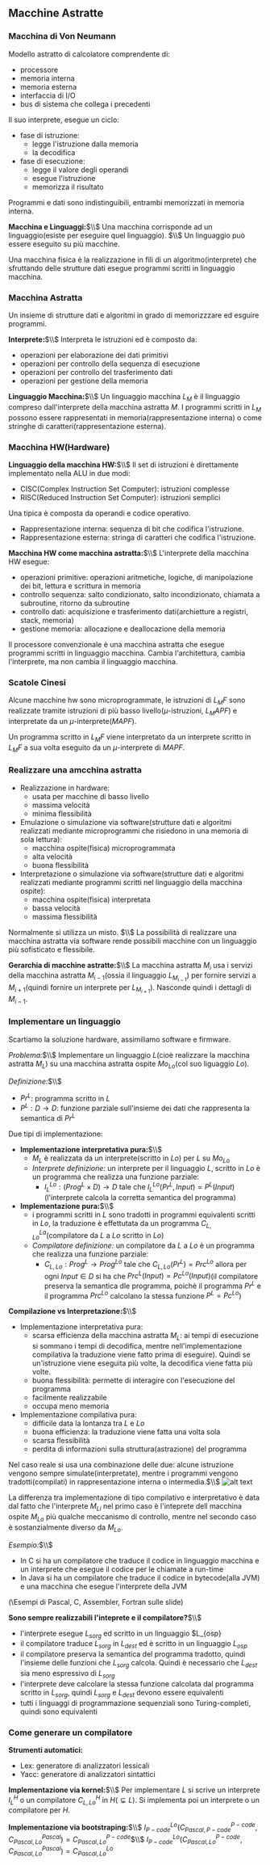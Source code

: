 ## Macchine Astratte
### Macchina di Von Neumann
Modello astratto di calcolatore comprendente di:
- processore
- memoria interna
- memoria esterna
- interfaccia di I/O
- bus di sistema che collega i precedenti

Il suo interprete, esegue un ciclo:
- fase di istruzione:
    - legge l'istruzione dalla memoria
    - la decodifica
- fase di esecuzione:
    - legge il valore degli operandi
    - esegue l'istruzione
    - memorizza il risultato

Programmi e dati sono indistinguibili, entrambi memorizzati in memoria interna.

**Macchina e Linguaggi:**$\\$
Una macchina corrisponde ad un linguaggio(esiste per eseguire quel linguaggio). $\\$
Un linguaggio può essere eseguito su più macchine.

Una macchina fisica è la realizzazione in fili di un algoritmo(interprete) che sfruttando delle strutture dati esegue programmi scritti in linguaggio macchina.

### Macchina Astratta
Un insieme di strutture dati e algoritmi in grado di memorizzzare ed esguire programmi.

**Interprete:**$\\$
Interpreta le istruzioni ed è composto da:
- operazioni per elaborazione dei dati primitivi
- operazioni per controllo della sequenza di esecuzione
- operazioni per controllo del trasferimento dati
- operazioni per gestione della memoria

**Linguaggio Macchina:**$\\$
Un linguaggio macchina $L_M$ è il linguaggio compreso dall'interprete della macchina astratta $M$.
I programmi scritti in $L_M$ possono essere rappresentati in memoria(rappresentazione interna) o come stringhe di caratteri(rappresentazione esterna).

### Macchina HW(Hardware)
**Linguaggio della macchina HW:**$\\$
Il set di istruzioni è direttamente implementato nella ALU in due modi:
- CISC(Complex Instruction Set Computer): istruzioni complesse
- RISC(Reduced Instruction Set Computer): istruzioni semplici

Una tipica è composta da operandi e codice operativo.
- Rappresentazione interna: sequenza di bit che codifica l'istruzione.
- Rappresentazione esterna: stringa di caratteri che codifica l'istruzione.

**Macchina HW come macchina astratta:**$\\$
L'interprete della macchina HW esegue:
- operazioni primitive: operazioni aritmetiche, logiche, di manipolazione dei bit, lettura e scrittura in memoria
- controllo sequenza: salto condizionato, salto incondizionato, chiamata a subroutine, ritorno da subroutine
- controllo dati: acquisizione e trasferimento dati(archietture a registri, stack, memoria)
- gestione memoria: allocazione e deallocazione della memoria

Il processore convenzionale è una macchina astratta che esegue programmi scritti in linguaggio macchina. Cambia l'architettura, cambia l'interprete, ma non cambia il linguaggio macchina.

### Scatole Cinesi
Alcune macchine hw sono microprogrammate, le istruzioni di $L_MF$ sono realizzate tramite istruzioni di più basso livello($\mu$-istruzioni, $L_MAPF$) e interpretate da un $\mu$-interprete($MAPF$).

Un programma scritto in $L_MF$ viene interpretato da un interprete scritto in $L_MF$ a sua volta eseguito da un $\mu$-interprete di $MAPF$.

### Realizzare una amcchina astratta
- Realizzazione in hardware: 
    - usata per macchine di basso livello
    - massima velocità
    - minima flessibilità
- Emulazione o simulazione via software(strutture dati e algoritmi realizzati mediante microprogrammi che risiedono in una memoria di sola lettura):
    - macchina ospite(fisica) microprogrammata
    - alta velocità
    - buona flessibilità
- Interpretazione o simulazione via software(strutture dati e algoritmi realizzati mediante programmi scritti nel linguaggio della macchina ospite):
    - macchina ospite(fisica) interpretata
    - bassa velocità
    - massima flessibilità

Normalmente si utilizza un misto. $\\$
La possibilità di realizzare una macchina astratta via software rende possibili macchine con un linguaggio più sofisticato e flessibile.

**Gerarchia di macchine astratte:**$\\$
La macchina astratta $M_i$ usa i servizi della macchina astratta $M_{i-1}$(ossia il linguaggio $L_{M_{i-1}}$) per fornire servizi a $M_{i+1}$(quindi fornire un interprete per $L_{M_{i+1}}$). Nasconde quindi i dettagli di $M_{i-1}$.

### Implementare un linguaggio
Scartiamo la soluzione hardware, assimiliamo software e firmware.

*Problema:*$\\$
Implementare un linguaggio $L$(cioè realizzare la macchina astratta $M_L$) su una macchina astratta ospite $Mo_{Lo}$(col suo liguaggio $Lo$).

*Definizione:*$\\$
- $Pr^L$: programma scritto in $L$
- $P^{L}: D \rightarrow D$: funzione parziale sull'insieme dei dati che rappresenta la semantica di $Pr^L$

Due tipi di implementazione:
- **Implementazione interpretativa pura:**$\\$
    - $M_L$ è realizzata da un interprete(scritto in $Lo$) per $L$ su $Mo_{Lo}$
    - *Interprete definizione:* un interprete per il linguaggio $L$, scritto in $Lo$ è un programma che realizza una funzione parziale:
        - $I^{Lo}_{L}: (Prog^L \times D) \rightarrow D$ tale che $I^{Lo}_{L}(Pr^L, Input) = P^{L}(Input)$ (l'interprete calcola la corretta semantica del programma)
- **Implementazione  pura:**$\\$
    - i programmi scritti in $L$ sono tradotti in programmi equivalenti scritti in $Lo$, la traduzione è effettutata da un programma $C^{La}_{L, Lo}$(compilatore da $L$ a $Lo$ scritto in $Lo$)
    - *Compilatore definizione:* un compilatore da $L$ a $Lo$ è un programma che realizza una funzione parziale:
        - $C_{L, Lo}: Prog^L \rightarrow Prog^{Lo}$ tale che $C_{L, Lo}(Pr^L) = Prc^{Lo}$ allora per ogni $Input \in D$ si ha che $Prc^{L}(Input) = Pc^{Lo}(Input)$(il compilatore preserva la semantica dle programma, poichè il programma $Pr^L$ e il programma $Prc^{Lo}$ calcolano la stessa funzione $P^{L} = Pc^{Lo}$)

**Compilazione vs Interpretazione:**$\\$
- Implementazione interpretativa pura:
    - scarsa efficienza della macchina astratta $M_L$: ai tempi di esecuzione si sommano i tempi di decodifica, mentre nell'implementazione compilativa la traduzione viene fatto prima di eseguire). Quindi se un'istruzione viene eseguita più volte, la decodifica viene fatta più volte.
    - buona flessibilità: permette di interagire con l'esecuzione del programma
    - facilmente realizzabile
    - occupa meno memoria
- Implementazione compilativa pura:
    - difficile data la lontanza tra $L$ e $Lo$
    - buona efficienza: la traduzione viene fatta una volta sola
    - scarsa flessibilità
    - perdita di informazioni sulla struttura(astrazione) del programma

Nel caso reale si usa una combinazione delle due: alcune istruzione vengono sempre simulate(interpretate), mentre i programmi vengono tradotti(compilati) in rappresentazione interna o intermedia.$\\$
![alt text](image.png)

La differenza tra implementazione di tipo compilativo e interpretativo è data dal fatto che l'interprete $M_{Li}$ nel primo caso è l'inteprete dell macchina ospite $M_{Lo}$ più qualche meccanismo di controllo, mentre nel secondo caso è sostanzialmente diverso da $M_{Lo}$.

*Esempio:*$\\$
- In C si ha un compilatore che traduce il codice in linguaggio macchina e un interprete che esegue il codice per le chiamate a run-time
- In Java si ha un compilatore che traduce il codice in bytecode(alla JVM) e una macchina che esegue l'interprete della JVM

(\\Esempi di Pascal, C, Assembler, Fortran sulle slide)

**Sono sempre realizzabili l'inteprete e il compilatore?**$\\$
- l'interprete esegue $L_{sorg}$ ed scritto in un linguaggio $L_{osp}
- il compilatore traduce $L_{sorg}$ in $L_{dest}$ ed è scritto in un linguaggio $L_{osp}$
- il compilatore preserva la semantica del programma tradotto, quindi l'insieme delle funzioni che $L_{sorg}$ calcola. Quindi è necessario che $L_{dest}$ sia meno espressivo di $L_{sorg}$
- l'interprete deve calcolare la stessa funzione calcolata dal programma scritto in $L_{sorg}$, quindi $L_{sorg}$ e $L_{dest}$ devono essere equivalenti
- tutti i linguaggi di programmazione sequenziali sono Turing-completi, quindi sono equivalenti

### Come generare un compilatore
**Strumenti automatici:**
- Lex: generatore di analizzatori lessicali
- Yacc: generatore di analizzatori sintattici

**Implementazione via kernel:**$\\$
Per implementare $L$ si scrive un interprete $I^H_{L}$ o un compilatore $C^H_{L, Lo}$ in $H$($\subsetneq L$). Si implementa poi un interprete o un compilatore per $H$.

**Implementazione via bootstraping:**$\\$
$I^{Lo}_{P-code}(C^{P-code}_{Pascal, P-code}, C^{Pascal}_{Pascal, Lo}) = C^{P-code}_{Pascal, Lo}$$\\$
$I^{Lo}_{P-code}(C^{P-code}_{Pascal, Lo}, C^{Pascal}_{Pascal, Lo}) = C^{Lo}_{Pascal, Lo}$